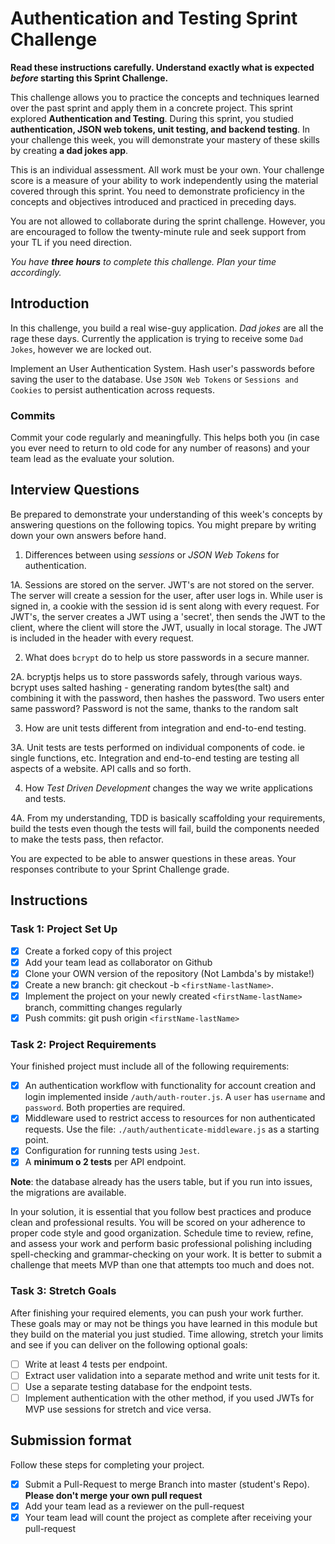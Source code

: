 # Authentication and Testing Sprint Challenge

**Read these instructions carefully. Understand exactly what is expected _before_ starting this Sprint Challenge.**

This challenge allows you to practice the concepts and techniques learned over the past sprint and apply them in a concrete project. This sprint explored **Authentication and Testing**. During this sprint, you studied **authentication, JSON web tokens, unit testing, and backend testing**. In your challenge this week, you will demonstrate your mastery of these skills by creating **a dad jokes app**.

This is an individual assessment. All work must be your own. Your challenge score is a measure of your ability to work independently using the material covered through this sprint. You need to demonstrate proficiency in the concepts and objectives introduced and practiced in preceding days.

You are not allowed to collaborate during the sprint challenge. However, you are encouraged to follow the twenty-minute rule and seek support from your TL if you need direction.

_You have **three hours** to complete this challenge. Plan your time accordingly._

## Introduction 

In this challenge, you build a real wise-guy application. _Dad jokes_ are all the rage these days. Currently the application is trying to receive some `Dad Jokes`, however we are locked out.

Implement an User Authentication System. Hash user's passwords before saving the user to the database. Use `JSON Web Tokens` or `Sessions and Cookies` to persist authentication across requests.

### Commits

Commit your code regularly and meaningfully. This helps both you (in case you ever need to return to old code for any number of reasons) and your team lead as the evaluate your solution.

## Interview Questions

Be prepared to demonstrate your understanding of this week's concepts by answering questions on the following topics. You might prepare by writing down your own answers before hand.

1. Differences between using _sessions_ or _JSON Web Tokens_ for authentication.

  1A. Sessions are stored on the server. JWT's are not stored on the server. The server will create a session for the user, after user logs in. While user is signed in, a cookie with the session id is sent along with every request. For JWT's, the server creates a JWT using a 'secret', then sends the JWT to the client, where the client will store the JWT, usually in local storage. The JWT is included in the header with every request.

2. What does `bcrypt` do to help us store passwords in a secure manner.

  2A. bcryptjs helps us to store passwords safely, through various ways. bcrypt uses salted hashing - generating random bytes(the salt) and combining it with the password, then hashes the password. Two users enter same password? Password is not the same, thanks to the random salt

3. How are unit tests different from integration and end-to-end testing.

  3A. Unit tests are tests performed on individual components of code. ie single functions, etc. Integration and end-to-end testing are testing all aspects of a website. API calls and so forth.

4. How _Test Driven Development_ changes the way we write applications and tests.

  4A. From my understanding, TDD is basically scaffolding your requirements, build the tests even though the tests will fail, build the components needed to make the tests pass, then refactor.

You are expected to be able to answer questions in these areas. Your responses contribute to your Sprint Challenge grade.

## Instructions

### Task 1: Project Set Up

- [x] Create a forked copy of this project
- [x] Add your team lead as collaborator on Github
- [x] Clone your OWN version of the repository (Not Lambda's by mistake!)
- [x] Create a new branch: git checkout -b `<firstName-lastName>`.
- [x] Implement the project on your newly created `<firstName-lastName>` branch, committing changes regularly
- [x] Push commits: git push origin `<firstName-lastName>`

### Task 2: Project Requirements

Your finished project must include all of the following requirements:

- [x] An authentication workflow with functionality for account creation and login implemented inside `/auth/auth-router.js`. A `user` has `username` and `password`. Both properties are required.
- [x] Middleware used to restrict access to resources for non authenticated requests. Use the file: `./auth/authenticate-middleware.js` as a starting point.
- [x] Configuration for running tests using `Jest`.
- [x] A **minimum o 2 tests** per API endpoint.

**Note**: the database already has the users table, but if you run into issues, the migrations are available.

In your solution, it is essential that you follow best practices and produce clean and professional results. You will be scored on your adherence to proper code style and good organization. Schedule time to review, refine, and assess your work and perform basic professional polishing including spell-checking and grammar-checking on your work. It is better to submit a challenge that meets MVP than one that attempts too much and does not.

### Task 3: Stretch Goals

After finishing your required elements, you can push your work further. These goals may or may not be things you have learned in this module but they build on the material you just studied. Time allowing, stretch your limits and see if you can deliver on the following optional goals:

- [ ] Write at least 4 tests per endpoint.
- [ ] Extract user validation into a separate method and write unit tests for it.
- [ ] Use a separate testing database for the endpoint tests.
- [ ] Implement authentication with the other method, if you used JWTs for MVP use sessions for stretch and vice versa.

## Submission format

Follow these steps for completing your project.

- [x] Submit a Pull-Request to merge <firstName-lastName> Branch into master (student's Repo). **Please don't merge your own pull request**
- [x] Add your team lead as a reviewer on the pull-request
- [x] Your team lead will count the project as complete after receiving your pull-request
